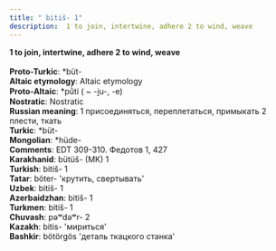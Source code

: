 ```yaml
---
title: " bitiš- 1"
description:  1 to join, intertwine, adhere 2 to wind, weave
---
```

<strong> 1 to join, intertwine, adhere 2 to wind, weave</strong><br><br>
<strong>Proto-Turkic</strong>:  *büt-<br>
<strong>Altaic etymology</strong>:  Altaic etymology<br>
<strong> Proto-Altaic</strong>:  *pŭ̀ti ( ~ -i̯u-, -e)<br>
<strong>Nostratic</strong>:  Nostratic<br>
<strong>Russian meaning</strong>:  1 присоединяться, переплетаться, примыкать 2 плести, ткать<br>
<strong>Turkic</strong>:  *büt-<br>
<strong>Mongolian</strong>:  *hüde-<br>
<strong>Comments</strong>:  EDT 309-310. Федотов 1, 427<br>
<strong>Karakhanid</strong>:  bütüš- (MK) 1<br>
<strong>Turkish</strong>:  bitiš- 1<br>
<strong>Tatar</strong>:  böter- 'крутить, свертывать'<br>
<strong>Uzbek</strong>:  bitiš- 1<br>
<strong>Azerbaidzhan</strong>:  bitiš- 1<br>
<strong>Turkmen</strong>:  bitiš- 1<br>
<strong>Chuvash</strong>:  pǝʷdǝʷr- 2<br>
<strong>Kazakh</strong>:  bitis- 'мириться'<br>
<strong>Bashkir</strong>:  bötörgös 'деталь ткацкого станка'<br>


